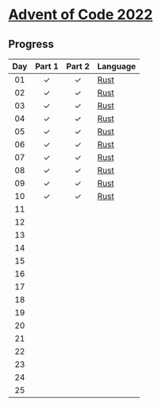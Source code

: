 # [Advent of Code 2022](https://adventofcode.com/2022)

## Progress

| Day | Part 1 | Part 2 | Language |
| :-: | :----: | :----: | :------- |
| 01  |   ✓    |   ✓    | [Rust]   |
| 02  |   ✓    |   ✓    | [Rust]   |
| 03  |   ✓    |   ✓    | [Rust]   |
| 04  |   ✓    |   ✓    | [Rust]   |
| 05  |   ✓    |   ✓    | [Rust]   |
| 06  |   ✓    |   ✓    | [Rust]   |
| 07  |   ✓    |   ✓    | [Rust]   |
| 08  |   ✓    |   ✓    | [Rust]   |
| 09  |   ✓    |   ✓    | [Rust]   |
| 10  |   ✓    |   ✓    | [Rust]   |
| 11  |        |        |          |
| 12  |        |        |          |
| 13  |        |        |          |
| 14  |        |        |          |
| 15  |        |        |          |
| 16  |        |        |          |
| 17  |        |        |          |
| 18  |        |        |          |
| 19  |        |        |          |
| 20  |        |        |          |
| 21  |        |        |          |
| 22  |        |        |          |
| 23  |        |        |          |
| 24  |        |        |          |
| 25  |        |        |          |

<!-- links -->

[rust]: https://www.rust-lang.org

